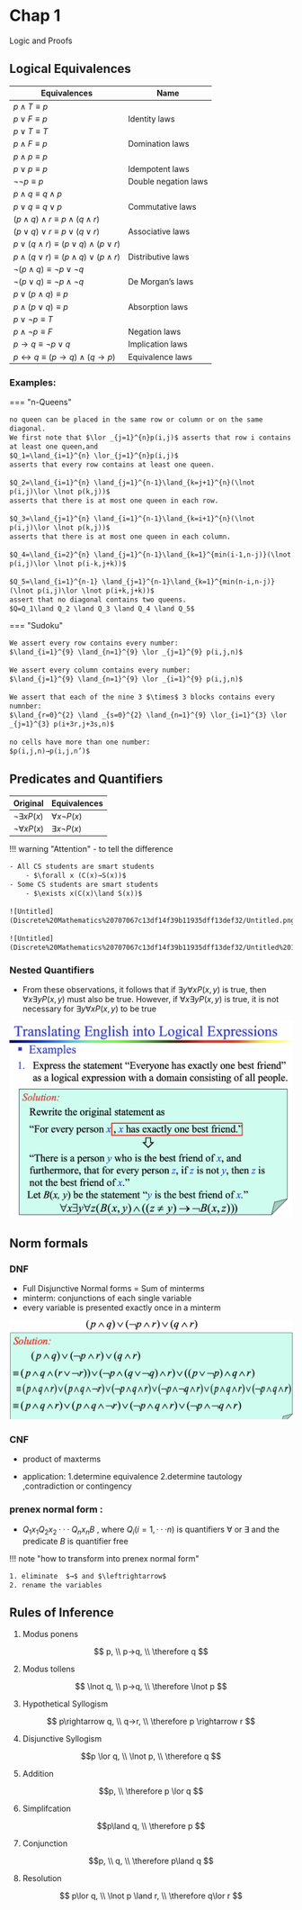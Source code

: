 # Chap 1 
Logic and Proofs

## Logical Equivalences

| Equivalences | Name |
| --- | --- |
| $p \land T\equiv p$
$p \lor F \equiv p$ | Identity laws |
| $p \lor T \equiv T$
$p \land F \equiv p$ | Domination laws |
| $p \land p \equiv p$
$p \lor p \equiv p$ | Idempotent laws |
| $\lnot \lnot p \equiv p$ | Double negation laws |
| $p \land q \equiv q \land p$
$p \lor q \equiv q \lor p$ | Commutative laws |
| $(p \land q) \land r \equiv p \land (q \land r)$
$(p \lor q) \lor r \equiv p \lor (q \lor r)$ | Associative laws |
| $p \lor (q \land r) \equiv (p \lor q) \land (p \lor r)$
$p \land (q \lor r) \equiv (p \land q) \lor (p \land r)$ | Distributive laws |
| $\lnot (p \land q) \equiv \lnot p \lor \lnot q$
$\lnot (p \lor q) \equiv \lnot p \land \lnot q$ | De Morgan’s laws |
| $p \lor (p \land q) \equiv p$
$p \land (p \lor q) \equiv p$ | Absorption laws |
| $p \lor \lnot p \equiv T$
$p \land \lnot p \equiv F$ | Negation laws |
| $p \rightarrow q \equiv \lnot p \lor q$ | Implication laws |
| $p \leftrightarrow q \equiv (p \rightarrow q) \land (q \rightarrow p)$ | Equivalence laws |

### Examples:

=== "n-Queens"

    no queen can be placed in the same row or column or on the same diagonal.  
    We first note that $\lor _{j=1}^{n}p(i,j)$ asserts that row i contains at least one queen,and   
    $Q_1=\land_{i=1}^{n} \lor_{j=1}^{n}p(i,j)$  
    asserts that every row contains at least one queen.  

    $Q_2=\land_{i=1}^{n} \land_{j=1}^{n-1}\land_{k=j+1}^{n}(\lnot p(i,j)\lor \lnot p(k,j))$  
    asserts that there is at most one queen in each row.  

    $Q_3=\land_{j=1}^{n} \land_{i=1}^{n-1}\land_{k=i+1}^{n}(\lnot p(i,j)\lor \lnot p(k,j))$  
    asserts that there is at most one queen in each column.  

    $Q_4=\land_{i=2}^{n} \land_{j=1}^{n-1}\land_{k=1}^{min(i-1,n-j)}(\lnot p(i,j)\lor \lnot p(i-k,j+k))$  

    $Q_5=\land_{i=1}^{n-1} \land_{j=1}^{n-1}\land_{k=1}^{min(n-i,n-j)}(\lnot p(i,j)\lor \lnot p(i+k,j+k))$   
    assert that no diagonal contains two queens.  
    $Q=Q_1\land Q_2 \land Q_3 \land Q_4 \land Q_5$  
  
=== "Sudoku"

    We assert every row contains every number:  
    $\land_{i=1}^{9} \land_{n=1}^{9} \lor _{j=1}^{9} p(i,j,n)$  

    We assert every column contains every number:  
    $\land_{j=1}^{9} \land_{n=1}^{9} \lor _{i=1}^{9} p(i,j,n)$  

    We assert that each of the nine 3 $\times$ 3 blocks contains every  numnber:  
    $\land_{r=0}^{2} \land _{s=0}^{2} \land_{n=1}^{9} \lor_{i=1}^{3} \lor _{j=1}^{3} p(i+3r,j+3s,n)$  

    no cells have more than one number:  
    $p(i,j,n)→p(i,j,n’)$  

## Predicates and Quantifiers

| Original  | Equivalences |
| --- | --- |
| $\lnot \exists xP(x)$ | $\forall x \lnot P(x)$ |
| $\lnot \forall xP(x)$ | $\exists x \lnot P(x)$ |

!!! warning "Attention"
    - to tell the difference 

    - All CS students are smart students
        - $\forall x (C(x)→S(x))$
    - Some CS students are smart students
        - $\exists x(C(x)\land S(x))$

    ![Untitled](Discrete%20Mathematics%20707067c13df14f39b11935dff13def32/Untitled.png)

    ![Untitled](Discrete%20Mathematics%20707067c13df14f39b11935dff13def32/Untitled%201.png)

### Nested Quantifiers

- From these observations, it follows that if $∃y∀xP(x, y)$ is true, then $∀x∃yP(x, y)$ must also
be true. However, if $∀x∃yP(x,y)$ is true, it is not necessary for $∃y∀xP(x,y)$ to be true

![Untitled](Discrete%20Mathematics%20707067c13df14f39b11935dff13def32/Untitled%202.png)

## Norm formals

### DNF

- Full Disjunctive Normal forms = Sum of minterms
- minterm: conjunctions of each single variable
- every variable is presented exactly once in a minterm

![Untitled](Discrete%20Mathematics%20707067c13df14f39b11935dff13def32/Untitled%203.png)

### CNF

- product of maxterms

- application:
    1.determine equivalence
    2.determine tautology ,contradiction or contingency

### prenex normal form :

- $Q_1x_1Q_2x_2···Q_nx_nB$ , where $Q_i(i=1,···n)$ is quantifiers $\forall$ or $\exists$ and the predicate $B$ is quantifier free

!!! note "how to transform into prenex normal form"

    1. eliminate  $→$ and $\leftrightarrow$
    2. rename the variables

## Rules of Inference

1. Modus ponens

$$
p, \\  
p→q, \\  
\therefore q
$$

2. Modus tollens

$$
\lnot q, \\
p→q, \\
\therefore \lnot p
$$

3. Hypothetical Syllogism

$$
p\rightarrow q, \\
q→r, \\
\therefore p \rightarrow r
$$

4. Disjunctive Syllogism

$$p \lor q, \\
\lnot p, \\
\therefore q
$$

5. Addition

$$p, \\
\therefore p \lor q
$$

6. Simplifcation

$$p\land q, \\
\therefore p
$$

7. Conjunction

$$p, \\
q, \\
\therefore p\land q
$$

8. Resolution

$$
p\lor q, \\
\lnot p \land r, \\
\therefore q\lor r
$$
